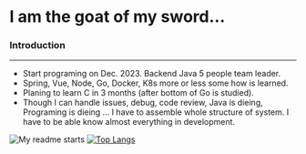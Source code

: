 I am the goat of my sword...
===

### Introduction
---

- Start programing on Dec. 2023. Backend Java 5 people team leader. 
- Spring, Vue, Node, Go, Docker, K8s more or less some how is learned.
- Planing to learn C in 3 months (after bottom of Go is studied).
- Though I can handle issues, debug, code review, Java is dieing, Programing is dieing ... I have to assemble whole structure of system. I have to be able know almost everything in development.



<a src="https://github.com/HiroLiang/github-readme-stats">
    <img src="https://github-readme-stats.vercel.app/api?username=HiroLiang&show_icons=true&theme=dark" alt="My readme starts">
</a>

<a href="https://github.com/HiroLiang/github-readme-stats">
    <img src="https://github-readme-stats.vercel.app/api/top-langs/?username=HiroLiang&hide=javascript,html" alt="Top Langs">
</a>
